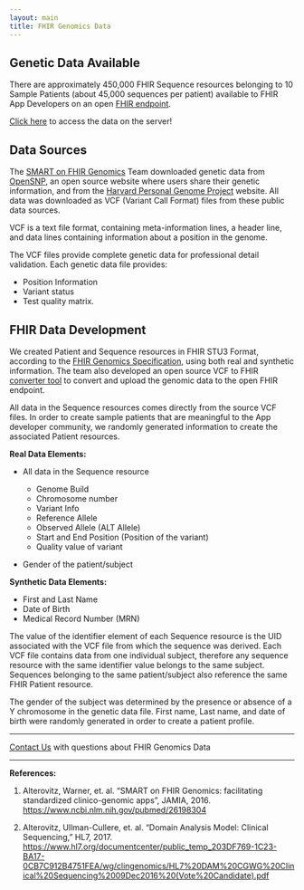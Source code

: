 ```yaml
---
layout: main
title: FHIR Genomics Data
---
```


## Genetic Data Available 
There are approximately 450,000 FHIR Sequence resources belonging to 10 Sample Patients (about 45,000 sequences per patient) available to FHIR App Developers on an open [FHIR endpoint](http://genomics-advisor.smartplatforms.org:7080/baseDstu3/).

[Click here](http://genomics-advisor.smartplatforms.org:7080/) to access the data on the server! 

## Data Sources

The [SMART on FHIR Genomics](https://projects.iq.harvard.edu/smartgenomics/home) Team downloaded genetic data from [OpenSNP](https://opensnp.org/genotypes), an open source website where users share their genetic information, and from the [Harvard Personal Genome Project](http://www.personalgenomes.org/harvard/data) website. All data was downloaded as VCF (Variant Call Format) files from these public data sources.  

VCF is a text file format, containing meta-information lines, a header line, and data lines containing information about a position in the genome.

The VCF files provide complete genetic data for professional detail validation. Each genetic data file provides:
  * Position Information
  * Variant status
  * Test quality matrix.

## FHIR Data Development

We created Patient and Sequence resources in FHIR STU3 Format, according to the [FHIR Genomics Specification](https://projects.iq.harvard.edu/fhirgenomics), using both real and synthetic information. The team also developed an open source VCF to FHIR [converter tool](https://github.com/xliu3/deprecated-fhir-converter) to convert and upload the genomic data to the open FHIR endpoint. 

All data in the Sequence resources comes directly from the source VCF files. In order to create sample patients that are meaningful to the App developer community, we randomly generated information to create the associated Patient resources.  

**Real Data Elements:**
 * All data in the Sequence resource 
   * Genome Build
   * Chromosome number
   * Variant Info
   * Reference Allele
   * Observed Allele (ALT Allele)
   * Start and End Position (Position of the variant)
   * Quality value of variant

 * Gender of the patient/subject 
 
**Synthetic Data Elements:**
 * First and Last Name
 * Date of Birth 
 * Medical Record Number (MRN)
 
The value of the identifier element of each Sequence resource is the UID associated with the VCF file from which the sequence was derived. Each VCF file contains data from one individual subject, therefore any sequence resource with the same identifier value belongs to the same subject. Sequences belonging to the same patient/subject also reference the same FHIR Patient resource. 

The gender of the subject was determined by the presence or absence of a Y chromosome in the genetic data file. First name, Last name, and date of birth were randomly generated in order to create a patient profile. 


---

[Contact Us](https://projects.iq.harvard.edu/smartgenomics/contact) with questions about FHIR Genomics Data

---

**References:**

1. Alterovitz, Warner, et. al. “SMART on FHIR Genomics: facilitating standardized clinico-genomic apps”, JAMIA, 2016.
 https://www.ncbi.nlm.nih.gov/pubmed/26198304

2. Alterovitz, Ullman-Cullere, et. al. “Domain Analysis Model: Clinical Sequencing,” HL7, 2017.
 https://www.hl7.org/documentcenter/public_temp_203DF769-1C23-BA17-0CB7C912B4751FEA/wg/clingenomics/HL7%20DAM%20CGWG%20Clinical%20Sequencing%2009Dec2016%20(Vote%20Candidate).pdf

